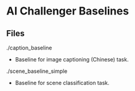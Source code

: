 # AI Challenger Baselines
## Files ##
./caption_baseline
- Baseline for image captioning (Chinese) task.

./scene_baseline_simple
- Baseline for scene classification task.
